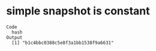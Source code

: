 # simple snapshot is constant

    Code
      hash
    Output
      [1] "b1c4bbc0388c5e8f3a1bb1538f9a6631"

